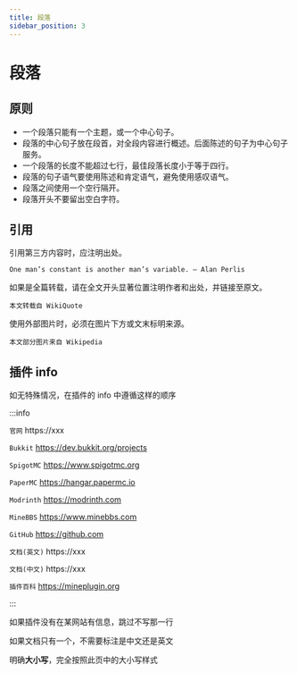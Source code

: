 ```yaml
---
title: 段落
sidebar_position: 3
---
```


# 段落

## 原则

- 一个段落只能有一个主题，或一个中心句子。
- 段落的中心句子放在段首，对全段内容进行概述。后面陈述的句子为中心句子服务。
- 一个段落的长度不能超过七行，最佳段落长度小于等于四行。
- 段落的句子语气要使用陈述和肯定语气，避免使用感叹语气。
- 段落之间使用一个空行隔开。
- 段落开头不要留出空白字符。

## 引用

引用第三方内容时，应注明出处。

```text
One man’s constant is another man’s variable. — Alan Perlis
```

如果是全篇转载，请在全文开头显著位置注明作者和出处，并链接至原文。

```text
本文转载自 WikiQuote
```

使用外部图片时，必须在图片下方或文末标明来源。

```text
本文部分图片来自 Wikipedia
```

## 插件 info

如无特殊情况，在插件的 info 中遵循这样的顺序

:::info

`官网` https://xxx

`Bukkit` https://dev.bukkit.org/projects

`SpigotMC` https://www.spigotmc.org

`PaperMC` https://hangar.papermc.io

`Modrinth` https://modrinth.com

`MineBBS` https://www.minebbs.com

`GitHub` https://github.com

`文档(英文)` https://xxx

`文档(中文)` https://xxx

`插件百科` https://mineplugin.org

:::

如果插件没有在某网站有信息，跳过不写那一行

如果文档只有一个，不需要标注是中文还是英文

明确**大小写**，完全按照此页中的大小写样式
